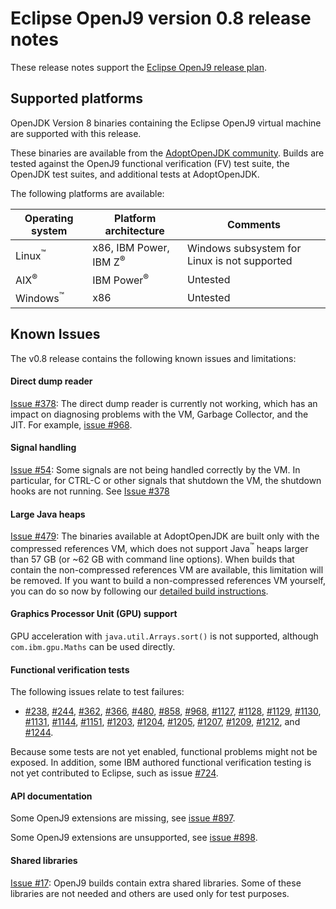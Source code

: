 <!--
* Copyright IBM Corp. and others 2017
*
* This program and the accompanying materials are made
* available under the terms of the Eclipse Public License 2.0
* which accompanies this distribution and is available at
* https://www.eclipse.org/legal/epl-2.0/ or the Apache
* License, Version 2.0 which accompanies this distribution and
* is available at https://www.apache.org/licenses/LICENSE-2.0.
*
* This Source Code may also be made available under the
* following Secondary Licenses when the conditions for such
* availability set forth in the Eclipse Public License, v. 2.0
* are satisfied: GNU General Public License, version 2 with
* the GNU Classpath Exception [1] and GNU General Public
* License, version 2 with the OpenJDK Assembly Exception [2].
*
* [1] https://www.gnu.org/software/classpath/license.html
* [2] https://openjdk.org/legal/assembly-exception.html
*
* SPDX-License-Identifier: EPL-2.0 OR Apache-2.0 OR GPL-2.0 WITH
* Classpath-exception-2.0 OR LicenseRef-GPL-2.0 WITH Assembly-exception
-->

# Eclipse OpenJ9 version 0.8 release notes

These release notes support the [Eclipse OpenJ9 release plan](https://projects.eclipse.org/projects/technology.openj9/releases/0.8/plan).


## Supported platforms

OpenJDK Version 8 binaries containing the Eclipse OpenJ9 virtual machine are supported with this release.

These binaries are available from the [AdoptOpenJDK community](https://adoptopenjdk.net/?variant=openjdk8-openj9).
Builds are tested against the OpenJ9 functional verification (FV) test suite, the OpenJDK test suites, and additional tests at AdoptOpenJDK.

The following platforms are available:

|Operating system            | Platform architecture                 | Comments                                     |
|----------------------------|---------------------------------------|----------------------------------------------|
|Linux<sup>&trade;</sup>     | x86, IBM Power, IBM Z<sup>&reg;</sup> | Windows subsystem for Linux is not supported |
|AIX<sup>&reg;</sup>         | IBM Power<sup>&reg;</sup>             | Untested                                     |
|Windows<sup>&trade;</sup>   | x86                                   | Untested                                     |


## Known Issues

The v0.8 release contains the following known issues and limitations:

#### Direct dump reader
[Issue #378](https://github.com/eclipse-openj9/openj9/issues/378):
The direct dump reader is currently not working, which has an impact on diagnosing problems with the VM, Garbage Collector, and the JIT. For example, [issue #968](https://github.com/eclipse-openj9/openj9/issues/968).

#### Signal handling
[Issue #54](https://github.com/eclipse-openj9/openj9/issues/54): Some signals are not being handled correctly by the VM. In particular, for CTRL-C or other signals that shutdown the VM, the shutdown hooks are not running. See [Issue #378](https://github.com/eclipse-openj9/openj9/issues/378)

#### Large Java heaps
[Issue #479](https://github.com/eclipse-openj9/openj9/issues/479): The binaries available at AdoptOpenJDK are built only with the compressed references VM, which does not support Java<sup>&trade;</sup> heaps larger
than 57 GB (or ~62 GB with command line options). When builds that contain the non-compressed references VM are available, this limitation will be removed. If
you want to build a non-compressed references VM yourself, you can do so now by following our [detailed build instructions](https://github.com/eclipse-openj9/openj9/blob/master/buildenv/Build_Instructions_V8.md).

#### Graphics Processor Unit (GPU) support
GPU acceleration with `java.util.Arrays.sort()` is not supported, although `com.ibm.gpu.Maths` can be used directly.

#### Functional verification tests
The following issues relate to test failures:

- [#238](https://github.com/eclipse-openj9/openj9/issues/238), [#244](https://github.com/eclipse-openj9/openj9/issues/244), [#362](https://github.com/eclipse-openj9/openj9/issues/362), [#366](https://github.com/eclipse-openj9/openj9/issues/366), [#480](https://github.com/eclipse-openj9/openj9/issues/480), [#858](https://github.com/eclipse-openj9/openj9/issues/858), [#968](https://github.com/eclipse-openj9/openj9/issues/968), [#1127](https://github.com/eclipse-openj9/openj9/issues/1127), [#1128](https://github.com/eclipse-openj9/openj9/issues/1128), [#1129](https://github.com/eclipse-openj9/openj9/issues/1129), [#1130](https://github.com/eclipse-openj9/openj9/issues/1130), [#1131](https://github.com/eclipse-openj9/openj9/issues/1131), [#1144](https://github.com/eclipse-openj9/openj9/issues/1144), [#1151](https://github.com/eclipse-openj9/openj9/issues/1151), [#1203](https://github.com/eclipse-openj9/openj9/issues/1203), [#1204](https://github.com/eclipse-openj9/openj9/issues/1204), [#1205](https://github.com/eclipse-openj9/openj9/issues/1205), [#1207](https://github.com/eclipse-openj9/openj9/issues/1207), [#1209](https://github.com/eclipse-openj9/openj9/issues/1209), [#1212](https://github.com/eclipse-openj9/openj9/issues/1212), and [#1244](https://github.com/eclipse-openj9/openj9/issues/1244).

Because some tests are not yet enabled, functional problems might not be exposed. In addition, some IBM authored functional verification testing is not yet contributed to Eclipse, such as issue  [#724](https://github.com/eclipse-openj9/openj9/issues/724).

#### API documentation

Some OpenJ9 extensions are missing, see [issue #897](https://github.com/eclipse-openj9/openj9/issues/897).

Some OpenJ9 extensions are unsupported, see [issue #898](https://github.com/eclipse-openj9/openj9/issues/898).

#### Shared libraries

[Issue #17](https://github.com/ibmruntimes/openj9-openjdk-jdk8/issues/17): OpenJ9 builds contain extra shared libraries. Some of these libraries are not needed and others are used only for test purposes.
